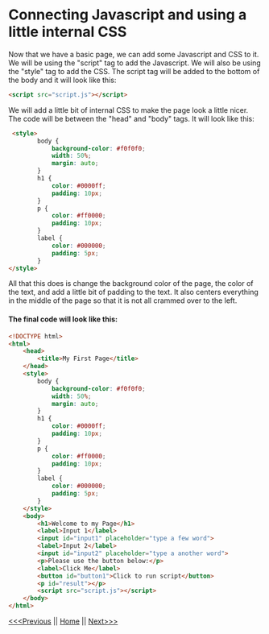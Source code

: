 # Connecting Javascript and using a little internal CSS

Now that we have a basic page, we can add some Javascript and CSS to it.  We will be using the "script" tag to add the Javascript.  We will also be using the "style" tag to add the CSS.  The script tag will be added to the bottom of the body and it will look like this:
```html
<script src="script.js"></script>
```

We will add a little bit of internal CSS to make the page look a little nicer.  The code will be between the "head" and "body" tags.  It will look like this:
```html
 <style>
        body {
            background-color: #f0f0f0;
            width: 50%;
            margin: auto;
        }
        h1 {
            color: #0000ff;
            padding: 10px;
        }
        p {
            color: #ff0000;
            padding: 10px;
        }
        label {
            color: #000000;
            padding: 5px;
        }
</style>
```

All that this does is change the background color of the page, the color of the text, and add a little bit of padding to the text.  It also centers everything in the middle of the page so that it is not all crammed over to the left.

#### The final code will look like this:

```html
<!DOCTYPE html>
<html>
    <head>
        <title>My First Page</title>
    </head>
    <style>
        body {
            background-color: #f0f0f0;
            width: 50%;
            margin: auto;
        }
        h1 {
            color: #0000ff;
            padding: 10px;
        }
        p {
            color: #ff0000;
            padding: 10px;
        }
        label {
            color: #000000;
            padding: 5px;
        }
    </style>
    <body>
        <h1>Welcome to my Page</h1>
        <label>Input 1</label>
        <input id="input1" placeholder="type a few word">
        <label>Input 2</label>
        <input id="input2" placeholder="type a another word">
        <p>Please use the button below:</p>
        <label>Click Me</label>
        <button id="button1">Click to run script</button>
        <p id="result"></p>
        <script src="script.js"></script>
    </body>
</html>
```

[<<<Previous](HTML2.md) || [Home](README.md) || [Next>>>](JScode.md)